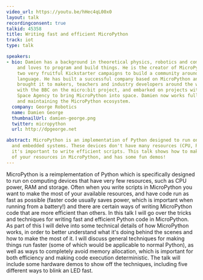 ```yaml
---
video_url: https://youtu.be/hHec4qL00x0
layout: talk
recordingconsent: true
talkid: 45358
title: Writing fast and efficient MicroPython
track: iot
type: talk

speakers:
- bio: Damien has a background in theoretical physics, robotics and computer engineering,
    and loves to program and build things. He is the creator of MicroPython and ran
    two very fruitful Kickstarter campaigns to build a community around this microcontroller
    language. He has built a successful company based on MicroPython and the pyboard,
    brought it to makers, teachers and industry developers around the world, worked
    with the BBC on the micro:bit project, and embarked on projects with the European
    Space Agency to bring MicroPython into space. Damien now works full time improving
    and maintaining the MicroPython ecosystem.
  company: George Robotics
  name: Damien George
  thumbnailUrl: damien-george.png
  twitter: micropython
  url: http://dpgeorge.net

abstract: MicroPython is an implementation of Python designed to run on microcontrollers
  and embedded systems. These devices don't have many resources (CPU, RAM) and so
  it's important to write efficient scripts. This talk shows how to make the most
  of your resources in MicroPython, and has some fun demos!
---
```

MicroPython is a reimplementation of Python which is specifically designed to run on computing devices that have very few resources, such as CPU power, RAM and storage.  Often when you write scripts in MicroPython you want to make the most of your available resources, and have code run as fast as possible (faster code usually saves power, which is important when running from a battery!) and there are certain ways of writing MicroPython code that are more efficient than others.  In this talk I will go over the tricks and techniques for writing fast and efficient Python code in MicroPython.  As part of this I will delve into some technical details of how MicroPython works, in order to better understand what it's doing behind the scenes and how to make the most of it.  I will discuss general techniques for making things run faster (some of which would be applicable to normal Python), as well as ways to completely avoid memory allocation, which is important for both efficiency and making code execution deterministic.  The talk will include some hardware demos to show off the techniques, including five different ways to blink an LED fast.
